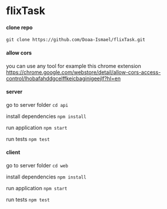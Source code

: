 # flixTask


#### clone repo
`git clone https://github.com/Doaa-Ismael/flixTask.git`

#### allow cors
you can use any tool for example this chrome extension
https://chrome.google.com/webstore/detail/allow-cors-access-control/lhobafahddgcelffkeicbaginigeejlf?hl=en


#### server
go to server folder `cd api`

install dependencies `npm install`

run application `npm start`

run tests `npm test`


#### client
go to server folder `cd web`

install dependencies `npm install`

run application `npm start`

run tests `npm test`




